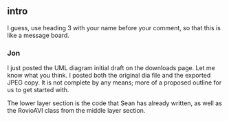 ## intro ##
I guess, use heading 3 with your name before your comment, so that this is like a message board.

### Jon ###
I just posted the UML diagram initial draft on the downloads page. Let me know what you think. I posted both the original dia file and the exported JPEG copy. It is not complete by any means; more of a proposed outline for us to get started with.

The lower layer section is the code that Sean has already written, as well as the RovioAVI class from the middle layer section.